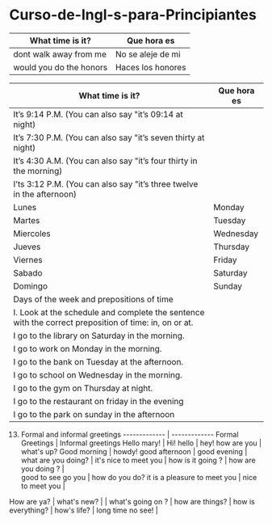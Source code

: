 # Curso-de-Ingl-s-para-Principiantes
What time is it?  | Que hora es
------------- | -------------
dont walk away from me  | No se aleje de mi
would you do the honors | Haces los honores

What time is it?  | Que hora es
------------- | -------------
It’s 9:14 P.M. (You can also say "it’s 09:14 at night) |
It’s 7:30 P.M. (You can also say "it’s seven thirty at night) |
It’s 4:30 A.M. (You can also say "it’s four thirty in the morning) |
I’ts 3:12 P.M. (You can also say "it’s three twelve in the afternoon) |
Lunes | Monday
Martes | Tuesday
Miercoles | Wednesday
Jueves | Thursday
Viernes | Friday
Sabado | Saturday
Domingo | Sunday
Days of the week and prepositions of time |
I. Look at the schedule and complete the sentence with the correct preposition of time: in, on or at. |
I go to the library on Saturday in the morning.|
I go to work on Monday in the morning. |
I go to the bank on Tuesday at the afternoon.|
I go to school on Wednesday in the morning.|
I go to the gym on Thursday at night.|
I go to the restaurant on friday in the evening|
I go to the park on sunday in the afternoon|

13. Formal and informal greetings
------------- | -------------
Formal Greetings | Informal greetings
Hello mary! | Hi!
hello | hey!
how are you | what's up?
Good morning | howdy!
good afternoon | 
good evening | 
what are you doing? |
it's nice to meet you  |
how is it going ? |
how are you doing ? |  
good to see go you |
how do you do?
it is a pleasure to meet you |
nice to meet you |

How are ya? |
what's new? | |
what's going on ? |
how are things? |
how is everything? |
how's life? |
long time no see! |

